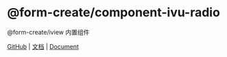 # @form-create/component-ivu-radio

@form-create/iview 内置组件

[GitHub](https://github.com/xaboy/form-create) | [文档](http://form-create.com/v2/) | [Document](http://form-create.com/en/v2/)


